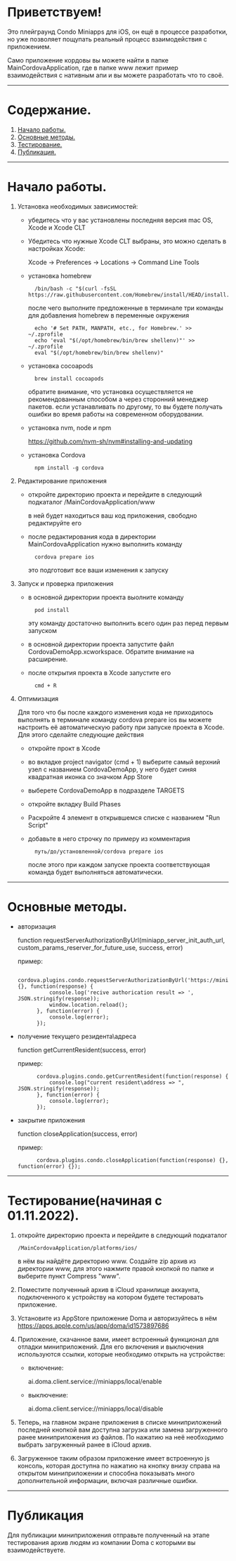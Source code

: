 # Приветствуем! 

Это плейграунд Condo Miniapps для iOS, он ещё в процессе разработки, но уже позволяет пощупать реальный процесс взаимодействия с приложением.

Само приложение кордовы вы можете найти в папке MainCordovaApplication, где в папке www лежит пример взаимодействия с нативным апи и вы можете разработать что то своё.


___
# Содержание.
1. [Начало работы.](#getting_started)
2. [Основные методы.](#common_methods)
3. [Тестирование.](#testing)
4. [Публикация.](#publishing)


---
# Начало работы. <a name="getting_started"></a>

1. Установка необходимых зависимостей:

    - убедитесь что у вас установлены последняя версия mac OS, Xcode и Xcode CLT

    - Убедитесь что нужные Xcode CLT выбраны, это можно сделать в настройках Xcode: 

        Xcode -> Preferences -> Locations -> Command Line Tools

    - установка homebrew
    
            /bin/bash -c "$(curl -fsSL https://raw.githubusercontent.com/Homebrew/install/HEAD/install.sh)"
        после чего выполните предложенные в терминале три команды для добавления homebrew в переменные окружения

            echo '# Set PATH, MANPATH, etc., for Homebrew.' >> ~/.zprofile
            echo 'eval "$(/opt/homebrew/bin/brew shellenv)"' >> ~/.zprofile
            eval "$(/opt/homebrew/bin/brew shellenv)"

    - установка cocoapods

            brew install cocoapods
        обратите внимание, что установка осуществляется не рекомендованным способом а через сторонний менеджер пакетов. если устанавливать по другому, то вы будете получать ошибки во время работы на современном оборудовании.

    - установка nvm, node и npm

        https://github.com/nvm-sh/nvm#installing-and-updating

    - установка Cordova

            npm install -g cordova

2. Редактирование приложения

    - откройте директорию проекта и перейдите в следующий подкаталог /MainCordovaApplication/www
        
        в ней будет находиться ваш код приложения, свободно редактируйте его
    
    - после редактирования кода в директории MainCordovaApplication нужно выполнить команду

            cordova prepare ios
        это подготовит все ваши изменения к запуску
    
3. Запуск и проверка приложения

    - в основной директории проекта выолните команду

            pod install
        эту команду достаточно выполнить всего один раз перед первым запуском
    
    - в основной директории проекта запустите файл CordovaDemoApp.xcworkspace. Обратите внимание на расширение.

    - после открытия проекта в Xcode запустите его
            
            cmd + R

4. Оптимизация
    
    Для того что бы после каждого изменения кода не приходилось выполнять в терминале команду cordova prepare ios вы можете настроить её автоматическую работу при запуске проекта в Xcode. Для этого сделайте следующие действия

    - откройте прокт в Xcode
    - во вкладке project navigator (cmd + 1) выберите самый верхний узел с названием CordovaDemoApp, у него будет синяя квадратная иконка со значком App Store
    - выберете CordovaDemoApp в подразделе TARGETS
    - откройте вкладку Build Phases
    - Раскройте 4 элемент в открывшемся списке с названием "Run Script"
    - добавьте в него строчку по примеру из комментария

            путь/до/установленной/cordova prepare ios 
        после этого при каждом запуске проекта соответствующая команда будет выполняться автоматически.


 ---
# Основные методы. <a name="common_methods"></a>
- авторизация

    function requestServerAuthorizationByUrl(miniapp_server_init_auth_url, custom_params_reserver_for_future_use, success, error) 

    пример:

            cordova.plugins.condo.requestServerAuthorizationByUrl('https://miniapp.d.doma.ai/oidc/auth', {}, function(response) {
                console.log('recive authorication result => ', JSON.stringify(response));
                window.location.reload();
            }, function(error) {
                console.log(error);
            });

- получение текущего резидента\адреса

    function getCurrentResident(success, error)

    пример:

            cordova.plugins.condo.getCurrentResident(function(response) {
                console.log("current resident\address => ", JSON.stringify(response));
            }, function(error) {
                console.log(error);
            });

- закрытие приложения

    function closeApplication(success, error)

    пример:

            cordova.plugins.condo.closeApplication(function(response) {}, function(error) {});


---
# Тестирование(начиная с 01.11.2022).  <a name="testing"></a>
1.  откройте директорию проекта и перейдите в следующий подкаталог 
        
        /MainCordovaApplication/platforms/ios/
    в нём вы найдёте директорию www.
    Создайте zip архив из директории www, для этого нажмите правой кнопкой по папке и выберите пункт Compress "www".

2. Поместите полученный архив в iCloud хранилище аккаунта, подключенного к устройству на котором будете тестировать приложение.

3. Установите из AppStore приложение Doma и авторизуйтесь в нём
    https://apps.apple.com/us/app/doma/id1573897686

4. Приложение, скачанное вами, имеет встроенный функционал для отладки миниприложений. Для его включения и выключения используются ссылки, которые необходимо открыть на устройстве:
    
    - включение:
    
        ai.doma.client.service://miniapps/local/enable
    - выключение:
                    
        ai.doma.client.service://miniapps/local/disable

5. Теперь, на главном экране приложения в списке миниприложений последней кнопкой вам доступна загрузка или замена загруженного ранее миниприложения из файлов. По нажатию на неё необходимо выбрать загруженный ранее в iCloud архив.

6. Загруженное таким образом приложение имеет встроенную js консоль, которая доступна по нажатию на кнопку внизу справа на открытом миниприложении и способна показывать много дополнительной информации, включая различные ошибки.


---
# Публикация <a name="publishing"></a>
Для публикации миниприложения отправьте полученный на этапе тестирования архив людям из компании Doma с которыми вы взаимодействуете. 